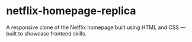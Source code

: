 # netflix-homepage-replica
A responsive clone of the Netflix homepage built using HTML and CSS — built to showcase frontend skills.
